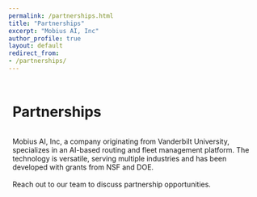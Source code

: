 ```yaml
---
permalink: /partnerships.html
title: "Partnerships"
excerpt: "Mobius AI, Inc"
author_profile: true
layout: default
redirect_from:
- /partnerships/
---
```



<div id="mainContent" class="wrapper-body" role="main">
  <div class="page-copy">
  <div class="xrm-editable-html xrm-attribute"><div class="xrm-attribute-value"><div data-component-theme="portalThemeColor8" class="row sectionBlockLayout" style="padding: 8px; margin: 0px; display: flex; flex-wrap: wrap; min-height: auto;">
  <div class="container">
    <div class="col-md-12 columnBlockLayout" style="min-width: 250px; word-break: break-word; flex-grow: 1; display: flex; flex-direction: column;">
      <h1>Partnerships</h1>
      <p>Mobius AI, Inc, a company originating from Vanderbilt University, specializes in an AI-based routing and fleet management platform. The technology is versatile, serving multiple industries and has been developed with grants from NSF and DOE.<br><br>Reach out to our team to discuss partnership opportunities.<br><br><br></p>
    </div>
  </div>
</div>
</div></div>
</div>

</div>